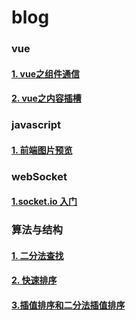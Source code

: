 # blog

### vue

#### [1. vue之组件通信](https://github.com/liuyueershihao/blog/issues/1)
#### [2. vue之内容插槽 ](https://github.com/liuyueershihao/blog/issues/2)

### javascript

#### [1. 前端图片预览](https://github.com/liuyueershihao/blog/issues/3)

### webSocket

#### [1.socket.io 入门](https://github.com/liuyueershihao/blog/issues/4)

### 算法与结构

#### [1. 二分法查找](https://github.com/liuyueershihao/blog/issues/5)
#### [2. 快速排序](https://github.com/liuyueershihao/blog/issues/6)
#### [3.插值排序和二分法插值排序](https://github.com/liuyueershihao/blog/issues/7)
